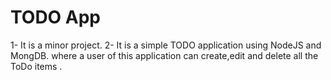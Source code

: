# TODO App
1- It is a minor project.
2- It is a simple TODO application using NodeJS and MongDB. where a user of this application can create,edit and delete all the ToDo items .